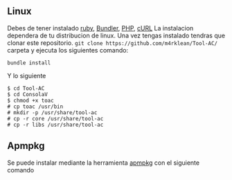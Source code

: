 ## Linux
Debes de tener instalado [ruby](https://www.ruby-lang.org/es/), [Bundler](https://bundler.io/), [PHP](https://www.php.net/), [cURL](https://curl.haxx.se/) La instalacion dependera de tu distribucion de linux. Una vez tengas instalado tendras que clonar este repositorio.
`git clone https://github.com/m4rklean/Tool-AC/`
carpeta y ejecuta los siguientes comando:
```
bundle install
```
Y lo siguiente
```
$ cd Tool-AC
$ cd ConsolaV
$ chmod +x toac
# cp toac /usr/bin
# mkdir -p /usr/share/tool-ac
# cp -r core /usr/share/tool-ac
# cp -r libs /usr/share/tool-ac
```
## Apmpkg
Se puede instalar mediante la herramienta [apmpkg](https://github.com/kedap/apmpkg) con el siguiente comando